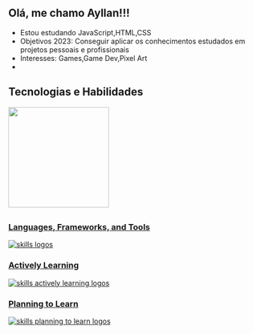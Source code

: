 ## Olá, me chamo Ayllan!!!


* Estou estudando JavaScript,HTML,CSS <br>
* Objetivos 2023: Conseguir aplicar os conhecimentos estudados em projetos pessoais e profissionais <br>
* Interesses: Games,Game Dev,Pixel Art<br>
*

## Tecnologias e Habilidades

<div>
<a href="https://github.com/FAyllan101">
<img align="center" height="200em" src="https://github-readme-stats.vercel.app/api/top-langs/?username=FAyllan101&&langs_count=5&theme=tokyonight"/>
</div>



## 

 <h3> <strong> Languages, Frameworks, and Tools </strong></h3>
 <img src="https://skillicons.dev/icons?i=git,github,html,css,javasctipt," alt="skills logos"/> <br>
  <h3> <strong> Actively Learning </strong></h3>
  <img src="https://skillicons.dev/icons?i=react,javascript," alt="skills actively learning logos"> <br> 
  <h3> <strong> Planning to Learn </strong></h3>
  <img src="https://skillicons.dev/icons?i=angular,vue,ajax,gulp,pyhon,c#,flutter,react native,gulp,bootstrap,nodejs,esnext,webpack" alt="skills planning to learn logos">
  <br>

